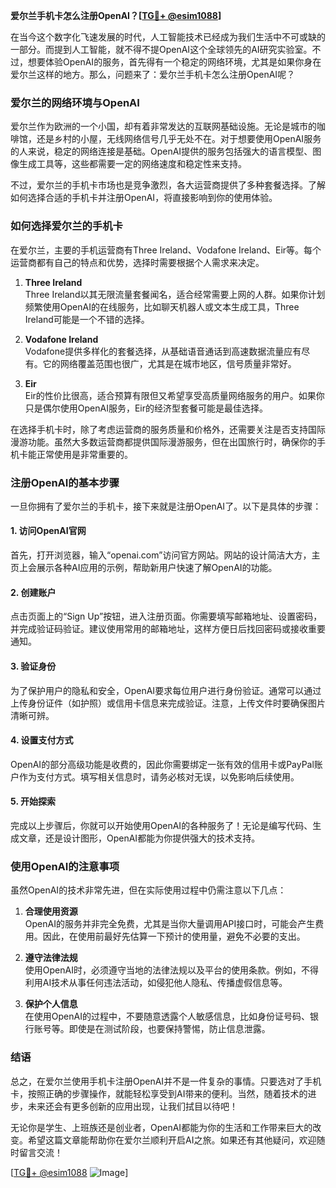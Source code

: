 **爱尔兰手机卡怎么注册OpenAI？[[TG💪+ @esim1088](https://t.me/s/esim1088)]**

在当今这个数字化飞速发展的时代，人工智能技术已经成为我们生活中不可或缺的一部分。而提到人工智能，就不得不提OpenAI这个全球领先的AI研究实验室。不过，想要体验OpenAI的服务，首先得有一个稳定的网络环境，尤其是如果你身在爱尔兰这样的地方。那么，问题来了：爱尔兰手机卡怎么注册OpenAI呢？

### 爱尔兰的网络环境与OpenAI

爱尔兰作为欧洲的一个小国，却有着非常发达的互联网基础设施。无论是城市的咖啡馆，还是乡村的小屋，无线网络信号几乎无处不在。对于想要使用OpenAI服务的人来说，稳定的网络连接是基础。OpenAI提供的服务包括强大的语言模型、图像生成工具等，这些都需要一定的网络速度和稳定性来支持。

不过，爱尔兰的手机卡市场也是竞争激烈，各大运营商提供了多种套餐选择。了解如何选择合适的手机卡并注册OpenAI，将直接影响到你的使用体验。

### 如何选择爱尔兰的手机卡

在爱尔兰，主要的手机运营商有Three Ireland、Vodafone Ireland、Eir等。每个运营商都有自己的特点和优势，选择时需要根据个人需求来决定。

1. **Three Ireland**  
   Three Ireland以其无限流量套餐闻名，适合经常需要上网的人群。如果你计划频繁使用OpenAI的在线服务，比如聊天机器人或文本生成工具，Three Ireland可能是一个不错的选择。

2. **Vodafone Ireland**  
   Vodafone提供多样化的套餐选择，从基础语音通话到高速数据流量应有尽有。它的网络覆盖范围也很广，尤其是在城市地区，信号质量非常好。

3. **Eir**  
   Eir的性价比很高，适合预算有限但又希望享受高质量网络服务的用户。如果你只是偶尔使用OpenAI服务，Eir的经济型套餐可能是最佳选择。

在选择手机卡时，除了考虑运营商的服务质量和价格外，还需要关注是否支持国际漫游功能。虽然大多数运营商都提供国际漫游服务，但在出国旅行时，确保你的手机卡能正常使用是非常重要的。

### 注册OpenAI的基本步骤

一旦你拥有了爱尔兰的手机卡，接下来就是注册OpenAI了。以下是具体的步骤：

#### 1. 访问OpenAI官网  
首先，打开浏览器，输入“openai.com”访问官方网站。网站的设计简洁大方，主页上会展示各种AI应用的示例，帮助新用户快速了解OpenAI的功能。

#### 2. 创建账户  
点击页面上的“Sign Up”按钮，进入注册页面。你需要填写邮箱地址、设置密码，并完成验证码验证。建议使用常用的邮箱地址，这样方便日后找回密码或接收重要通知。

#### 3. 验证身份  
为了保护用户的隐私和安全，OpenAI要求每位用户进行身份验证。通常可以通过上传身份证件（如护照）或信用卡信息来完成验证。注意，上传文件时要确保图片清晰可辨。

#### 4. 设置支付方式  
OpenAI的部分高级功能是收费的，因此你需要绑定一张有效的信用卡或PayPal账户作为支付方式。填写相关信息时，请务必核对无误，以免影响后续使用。

#### 5. 开始探索  
完成以上步骤后，你就可以开始使用OpenAI的各种服务了！无论是编写代码、生成文章，还是设计图形，OpenAI都能为你提供强大的技术支持。

### 使用OpenAI的注意事项

虽然OpenAI的技术非常先进，但在实际使用过程中仍需注意以下几点：

1. **合理使用资源**  
   OpenAI的服务并非完全免费，尤其是当你大量调用API接口时，可能会产生费用。因此，在使用前最好先估算一下预计的使用量，避免不必要的支出。

2. **遵守法律法规**  
   使用OpenAI时，必须遵守当地的法律法规以及平台的使用条款。例如，不得利用AI技术从事任何违法活动，如侵犯他人隐私、传播虚假信息等。

3. **保护个人信息**  
   在使用OpenAI的过程中，不要随意透露个人敏感信息，比如身份证号码、银行账号等。即使是在测试阶段，也要保持警惕，防止信息泄露。

### 结语  

总之，在爱尔兰使用手机卡注册OpenAI并不是一件复杂的事情。只要选对了手机卡，按照正确的步骤操作，就能轻松享受到AI带来的便利。当然，随着技术的进步，未来还会有更多创新的应用出现，让我们拭目以待吧！

无论你是学生、上班族还是创业者，OpenAI都能为你的生活和工作带来巨大的改变。希望这篇文章能帮助你在爱尔兰顺利开启AI之旅。如果还有其他疑问，欢迎随时留言交流！

[[TG💪+ @esim1088](https://t.me/s/esim1088) ![Image](https://i.postimg.cc/4NQfJmqS/Snipaste-2025-05-13-00-14-12.png)]